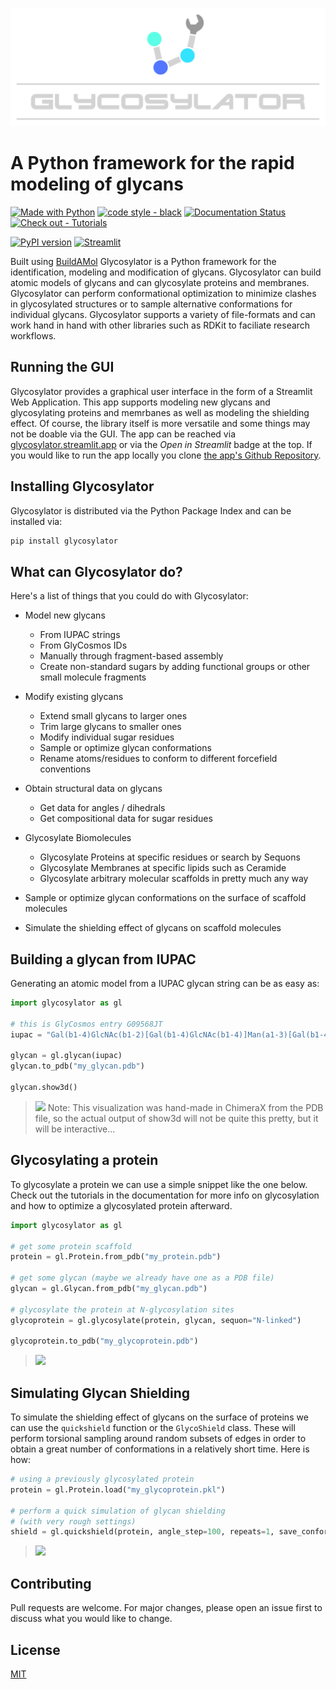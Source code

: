 
![logo](docs/source/_static/_resources/logo_large.png)

# A Python framework for the rapid modeling of glycans
[![Made with Python](https://img.shields.io/badge/Python->=3.10-blue?logo=python&logoColor=white)](https://python.org "Go to Python homepage")
[![code style - black](https://img.shields.io/badge/code_style-black-black)](https://black.readthedocs.io/ "Go to Black homepage")
[![Documentation Status](https://readthedocs.org/projects/glycosylator/badge/?version=latest)](https://glycosylator.readthedocs.io/en/latest/?badge=latest)
[![Check out - Tutorials](https://img.shields.io/badge/check_out-Tutorials-e61882)](https://glycosylator.readthedocs.io/en/latest/tutorials.html)

[![PyPI version](https://badge.fury.io/py/glycosylator.svg)](https://badge.fury.io/py/glycosylator)
[![Streamlit](https://static.streamlit.io/badges/streamlit_badge_black_white.svg)](https://glycosylator.streamlit.app)

Built using [BuildAMol](https://github.com/NoahHenrikKleinschmidt/buildamol) Glycosylator is a Python framework for the identification, modeling and
modification of glycans. Glycosylator can build atomic models of glycans and can glycosylate proteins and membranes. Glycosylator can perform conformational optimization to minimize clashes in glycosylated structures or to sample alternative conformations for individual glycans. Glycosylator supports a variety of file-formats and can work hand in hand with other libraries such as RDKit to faciliate research workflows. 

Running the GUI
---------------
Glycosylator provides a graphical user interface in the form of a Streamlit Web Application. This app supports modeling new glycans and glycosylating proteins and memrbanes as well as modeling the shielding effect. Of course, the library itself is more versatile and some things may not be doable via the GUI. The app can be reached via [glycosylator.streamlit.app](glycosylator.streamlit.app) or via the _Open in Streamlit_ badge at the top. If you would like to run the app locally you clone [the app's Github Repository](https://github.com/NoahHenrikKleinschmidt/Streamlit-Glycosylator). 

Installing Glycosylator
-----------------------
Glycosylator is distributed via the Python Package Index and can be installed via:

```bash
pip install glycosylator
```


What can Glycosylator do?
-------------------------
Here's a list of things that you could do with Glycosylator: 

- Model new glycans
    - From IUPAC strings
    - From GlyCosmos IDs
    - Manually through fragment-based assembly
    - Create non-standard sugars by adding functional groups or other small molecule fragments

- Modify existing glycans
  - Extend small glycans to larger ones
  - Trim large glycans to smaller ones
  - Modify individual sugar residues
  - Sample or optimize glycan conformations
  - Rename atoms/residues to conform to different forcefield conventions

- Obtain structural data on glycans
  - Get data for angles / dihedrals
  - Get compositional data for sugar residues

- Glycosylate Biomolecules
  - Glycosylate Proteins at specific residues or search by Sequons
  - Glycosylate Membranes at specific lipids such as Ceramide
  - Glycosylate arbitrary molecular scaffolds in pretty much any way

- Sample or optimize glycan conformations on the surface of scaffold molecules
- Simulate the shielding effect of glycans on scaffold molecules


Building a glycan from IUPAC
----------------------------

Generating an atomic model from a IUPAC glycan string can be as easy as:

```python
import glycosylator as gl

# this is GlyCosmos entry G09568JT
iupac = "Gal(b1-4)GlcNAc(b1-2)[Gal(b1-4)GlcNAc(b1-4)]Man(a1-3)[Gal(b1-4)GlcNAc(b1-2)[Gal(b1-4)GlcNAc(b1-6)]Man(a1-6)]Man(b1-4)GlcNAc(b1-4)GlcNAc"

glycan = gl.glycan(iupac)
glycan.to_pdb("my_glycan.pdb")

glycan.show3d()
```

> ![](docs/source/_static/_resources/glycan_light.gif)
> Note: This visualization was hand-made in ChimeraX from the PDB file, so the actual output of show3d will not be quite this pretty, but it will be interactive... 

Glycosylating a protein
-----------------------
To glycosylate a protein we can use a simple snippet like the one below. Check out the tutorials in the documentation for more info on glycosylation and how to optimize a glycosylated protein afterward.

```python
import glycosylator as gl

# get some protein scaffold
protein = gl.Protein.from_pdb("my_protein.pdb")

# get some glycan (maybe we already have one as a PDB file)
glycan = gl.Glycan.from_pdb("my_glycan.pdb")

# glycosylate the protein at N-glycosylation sites
glycoprotein = gl.glycosylate(protein, glycan, sequon="N-linked")

glycoprotein.to_pdb("my_glycoprotein.pdb")
```

> ![](docs/source/_static/_resources/prot_glyco.gif)

Simulating Glycan Shielding
---------------------------
To simulate the shielding effect of glycans on the surface of proteins we can use the `quickshield` function or the `GlycoShield` class. These will perform torsional sampling around random subsets of edges in order to obtain a great number of conformations in a relatively short time. Here is how: 

```python
# using a previously glycosylated protein
protein = gl.Protein.load("my_glycoprotein.pkl")

# perform a quick simulation of glycan shielding
# (with very rough settings)
shield = gl.quickshield(protein, angle_step=100, repeats=1, save_conformations_to="./glycoshield_simulation")

```

> ![](docs/source/_static/_resources/glycoshield.gif)


<!-- Please cite:
https://bmcbioinformatics.biomedcentral.com/articles/10.1186/s12859-019-3097-6 -->


## Contributing
Pull requests are welcome. For major changes, please open an issue first to discuss what you would like to change.

## License
[MIT](https://choosealicense.com/licenses/mit/)
